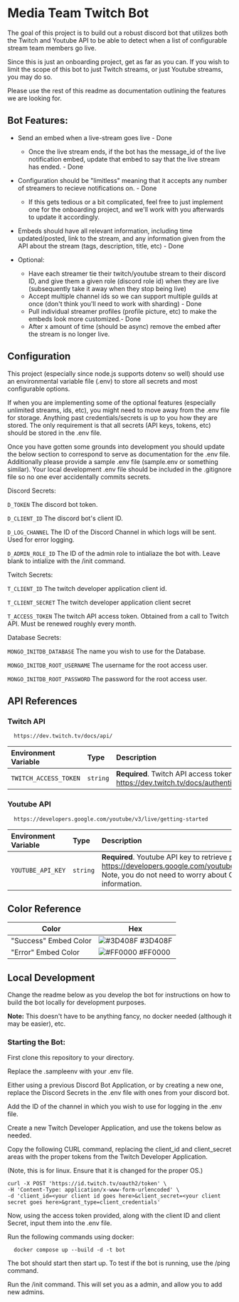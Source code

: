 # Media Team Twitch Bot

The goal of this project is to build out a robust discord bot that utilizes both the Twitch and Youtube API to be able to detect when a list of configurable stream team members go live.

Since this is just an onboarding project, get as far as you can. If you wish to limit the scope of this bot to just Twitch streams, or just Youtube streams, you may do so.

Please use the rest of this readme as documentation outlining the features we are looking for.



## Bot Features:

- Send an embed when a live-stream goes live - Done
  - Once the live stream ends, if the bot has the message_id of the live notification embed, update that embed to say that the live stream has ended. - Done

- Configuration should be "limitless" meaning that it accepts any number of streamers to recieve notifications on. - Done
  - If this gets tedious or a bit complicated, feel free to just implement one for the onboarding project, and we'll work with you afterwards to update it accordingly.

- Embeds should have all relevant information, including time updated/posted, link to the stream, and any information given from the API about the stream (tags, description, title, etc) - Done

- Optional:
  - Have each streamer tie their twitch/youtube stream to their discord ID, and give them a given role (discord role id) when they are live (subsequently take it away when they stop being live) 
  - Accept multiple channel ids so we can support multiple guilds at once (don't think you'll need to work with sharding) - Done
  - Pull individual streamer profiles (profile picture, etc) to make the embeds look more customized.- Done
  - After x amount of time (should be async) remove the embed after the stream is no longer live. 



## Configuration

This project (especially since node.js supports dotenv so well) should use an environmental variable file (.env) to store all secrets and most configurable options.

If when you are implementing some of the optional features (especially unlimited streams, ids, etc), you might need to move away from the .env file for storage. Anything past credentials/secrets is up to you how they are stored. The only requirement is that all secrets (API keys, tokens, etc) should be stored in the .env file.

Once you have gotten some grounds into development you should update the below section to correspond to serve as documentation for the .env file. Additionally please provide a sample .env file (sample.env or something similar). Your local development .env file should be included in the .gitignore file so no one ever accidentally commits secrets.

Discord Secrets:

`D_TOKEN` The discord bot token.

`D_CLIENT_ID` The discord bot's client ID.

`D_LOG_CHANNEL` The ID of the Discord Channel in which logs will be sent. Used for error logging.

`D_ADMIN_ROLE_ID` The ID of the admin role to intialiaze the bot with. Leave blank to intialize with the /init command.

Twitch Secrets:

`T_CLIENT_ID` The twitch developer application client id.

`T_CLIENT_SECRET` The twitch developer application client secret

`T_ACCESS_TOKEN` The twitch API access token. Obtained from a call to Twitch API. Must be renewed roughly every month.

Database Secrets: 

`MONGO_INITDB_DATABASE` The name you wish to use for the Database.

`MONGO_INITDB_ROOT_USERNAME` The username for the root access user. 

`MONGO_INITDB_ROOT_PASSWORD` The password for the root access user.

## API References

### Twitch API

```http
  https://dev.twitch.tv/docs/api/
```

| Environment Variable | Type     | Description                |
| :-------- | :------- | :------------------------- |
| `TWITCH_ACCESS_TOKEN` | `string` | **Required**. Twitch API access token. See https://dev.twitch.tv/docs/authentication/ |

### Youtube API

```http
  https://developers.google.com/youtube/v3/live/getting-started
```

| Environment Variable | Type     | Description                       |
| :-------- | :------- | :-------------------------------- |
| `YOUTUBE_API_KEY`      | `string` | **Required**. Youtube API key to retrieve public information. See https://developers.google.com/youtube/v3/live/registering_an_application. Note, you do not need to worry about OAuth since we are retrieving public information. |


## Color Reference

| Color             | Hex                                                                |
| ----------------- | ------------------------------------------------------------------ |
| "Success" Embed Color | ![#3D408F](https://via.placeholder.com/10/3D408F?text=+) #3D408F |
| "Error" Embed Color | ![#FF0000](https://via.placeholder.com/10/FF0000?text=+) #FF0000 |


## Local Development

Change the readme below as you develop the bot for instructions on how to build the bot locally for development purposes.

**Note:** This doesn't have to be anything fancy, no docker needed (although it may be easier), etc.

### Starting the Bot:

First clone this repository to your directory.

Replace the .sampleenv with your .env file.

Either using a previous Discord Bot Application, or by creating a new one, replace the Discord Secrets in the .env file with ones from your discord bot.

Add the ID of the channel in which you wish to use for logging in the .env file.

Create a new Twitch Developer Application, and use the tokens below as needed.

Copy the following CURL command, replacing the client_id and client_secret areas with the proper tokens from the Twitch Developer Application.

(Note, this is for linux. Ensure that it is changed for the proper OS.)


```
curl -X POST 'https://id.twitch.tv/oauth2/token' \
-H 'Content-Type: application/x-www-form-urlencoded' \
-d 'client_id=<your client id goes here>&client_secret=<your client secret goes here>&grant_type=client_credentials'
```

Now, using the access token provided, along with the client ID and client Secret, input them into the .env file.


Run the following commands using docker:

```
  docker compose up --build -d -t bot

```

The bot should start then start up. To test if the bot is running, use the /ping command.

Run the /init command. This will set you as a admin, and allow you to add new admins. 


